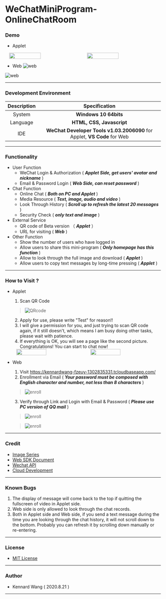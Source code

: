 # WeChatMiniProgram-OnlineChatRoom
### Demo
+ Applet  
<div style="display: flex; flex-direction: row; justify-content: space-around; align-content: center">
    <image src="https://kennardwang.github.io/ImageSource/Project/WechatMiniProgram/applet1.png" width="45%"></image>
    <image src="https://kennardwang.github.io/ImageSource/Project/WechatMiniProgram/applet2.png" width="45%"></image>
</div>  

+ Web
![web](https://kennardwang.github.io/ImageSource/Project/WechatMiniProgram/web2.png)  

![web](https://kennardwang.github.io/ImageSource/Project/WechatMiniProgram/web1.png)

------
### Development Environment
|Description|Specification|
|:---:|:---:|
|System|**Windows 10 64bits**|
|Language|**HTML, CSS, Javascript**|
|IDE|**WeChat Developer Tools v1.03.2006090** for Applet, **VS Code** for Web|

------
### Functionality
+ User Function
  + WeChat Login & Authorization ( ***Applet Side, get users' avatar and nickname*** )
  + Email & Password Login ( ***Web Side, can reset password*** )
+ Chat Function
  + Online Chat ( ***Both on PC and Applet*** )
  + Media Resource ( ***Text, image, audio and video*** )
  + Look Through History ( ***Scroll up to refresh the latest 20 messages*** )
  + Security Check ( ***only text and image*** )
+ External Service
  + QR code of Beta version （ ***Applet*** ）
  + URL for visiting ( ***Web*** )
+ Other Function
  + Show the number of users who have logged in
  + Allow users to share this mini-program ( ***Only homepage has this function*** )
  + Allow to look through the full image and download ( ***Applet*** )
  + Allow users to copy text messages by long-time pressing ( ***Applet*** )
------
### How to Visit ?
+ Applet
  1. Scan QR Code
  > ![QRcode](https://kennardwang.github.io/ImageSource/Project/WechatMiniProgram/chat.jpg)
  2. Apply for use, please write "Test" for reason!!
  3. I will give a permission for you, and just trying to scan QR code again, if it still doesn't, which means I am busy doing other tasks, please wait with patience.  
  4. If everything is OK, you will see a page like the second picture. Congratulations! You can start to chat now!

    <div style="display: flex; flex-direction: row; justify-content: space-around; align-content: center">
    <image src="https://kennardwang.github.io/ImageSource/Project/WechatMiniProgram/login1.png" width="45%"></image>
    <image src="https://kennardwang.github.io/ImageSource/Project/WechatMiniProgram/login2.png" width="45%"></image>
    </div> 
  
+ Web 
  1. Visit https://kennardwang-fzeuy-1302835331.tcloudbaseapp.com/
  2. Enrollment via Email ( ***Your password must be composed with English character and number, not less than 8 characters*** )
  > ![enroll](https://kennardwang.github.io/ImageSource/Project/WechatMiniProgram/login3.png)
  3. Verify through Link and Login with Email & Password ( ***Please use PC version of QQ mail*** )
  > ![enroll](https://kennardwang.github.io/ImageSource/Project/WechatMiniProgram/login4.jpg)
  
  > ![enroll](https://kennardwang.github.io/ImageSource/Project/WechatMiniProgram/login5.png)

------
### Credit
+ [Image Series](https://wallhaven.cc/w/39v996)
+ [Web SDK Document](https://www.cloudbase.net/sdk.html)
+ [Wechat API](https://developers.weixin.qq.com/miniprogram/dev/api/)
+ [Cloud Development](https://developers.weixin.qq.com/miniprogram/dev/wxcloud/basis/getting-started.html)
------
### Known Bugs
1. The display of message will come back to the top if quitting the fullscreen of video in Applet side.
2. Web side is only allowed to look through the chat records.
3. Both in Applet side and Web side, if you send a text message during the time you are looking through the chat history, it will not scroll down to the bottom. Probably you can refresh it by scrolling down manually or re-entering.
------
### License
+ [MIT License](https://github.com/KennardWang/WeChatMiniProgram-OnlineChatRoom/blob/master/LICENSE)
------
### Author
+ Kennard Wang ( 2020.8.21 )
------
